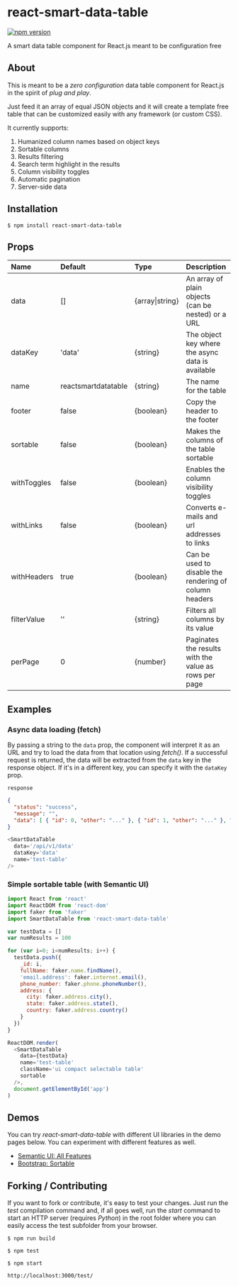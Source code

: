 # react-smart-data-table
[![npm version](https://badge.fury.io/js/react-smart-data-table.svg)](https://badge.fury.io/js/react-smart-data-table)

A smart data table component for React.js meant to be configuration free

## About

This is meant to be a _zero configuration_ data table component for React.js
in the spirit of _plug and play_.

Just feed it an array of equal JSON objects and it will create a template free
table that can be customized easily with any framework (or custom CSS).

It currently supports:
  1.  Humanized column names based on object keys
  2.  Sortable columns
  3.  Results filtering
  4.  Search term highlight in the results
  5.  Column visibility toggles
  6.  Automatic pagination
  7.  Server-side data

## Installation

```
$ npm install react-smart-data-table
```

## Props

| Name        | Default             | Type                | Description                                            |
| :---------- | :------------------ | :------------------ | :----------------------------------------------------- |
| data        | []                  | {array&#124;string} | An array of plain objects (can be nested) or a URL     |
| dataKey     | 'data'              | {string}            | The object key where the async data is available       |
| name        | reactsmartdatatable | {string}            | The name for the table                                 |
| footer      | false               | {boolean}           | Copy the header to the footer                          |
| sortable    | false               | {boolean}           | Makes the columns of the table sortable                |
| withToggles | false               | {boolean}           | Enables the column visibility toggles                  |
| withLinks   | false               | {boolean}           | Converts e-mails and url addresses to links            |
| withHeaders | true                | {boolean}           | Can be used to disable the rendering of column headers |
| filterValue | ''                  | {string}            | Filters all columns by its value                       |
| perPage     | 0                   | {number}            | Paginates the results with the value as rows per page  |

## Examples

### Async data loading (fetch)

By passing a string to the `data` prop, the component will interpret it as an
URL and try to load the data from that location using _fetch()_. If a successful
request is returned, the data will be extracted from the `data` key in the
response object. If it's in a different key, you can specify it with the
`dataKey` prop.

`response`
``` json
{
  "status": "success",
  "message": "",
  "data": [ { "id": 0, "other": "..." }, { "id": 1, "other": "..." }, "..." ]
}
```

``` javascript
<SmartDataTable
  data='/api/v1/data'
  dataKey='data'
  name='test-table'
/>
```

### Simple sortable table (with Semantic UI)

``` javascript
import React from 'react'
import ReactDOM from 'react-dom'
import faker from 'faker'
import SmartDataTable from 'react-smart-data-table'

var testData = []
var numResults = 100

for (var i=0; i<numResults; i++) {
  testData.push({
    _id: i,
    fullName: faker.name.findName(),
    'email.address': faker.internet.email(),
    phone_number: faker.phone.phoneNumber(),
    address: {
      city: faker.address.city(),
      state: faker.address.state(),
      country: faker.address.country()
    }
  })
}

ReactDOM.render(
  <SmartDataTable
    data={testData}
    name='test-table'
    className='ui compact selectable table'
    sortable
  />,
  document.getElementById('app')
)
```

## Demos

You can try _react-smart-data-table_ with different UI libraries in the demo
pages below. You can experiment with different features as well.

* [Semantic UI: All Features](https://joaocarmo.github.io/react-smart-data-table/examples/semantic-ui/)
* [Bootstrap: Sortable](https://joaocarmo.github.io/react-smart-data-table/examples/bootstrap/)


## Forking / Contributing

If you want to fork or contribute, it's easy to test your changes. Just run the
_test_ compilation command and, if all goes well, run the _start_ command to
start an HTTP server (requires _Python_) in the root folder where you can easily
access the test subfolder from your browser.

```
$ npm run build

$ npm test

$ npm start

http://localhost:3000/test/
```
